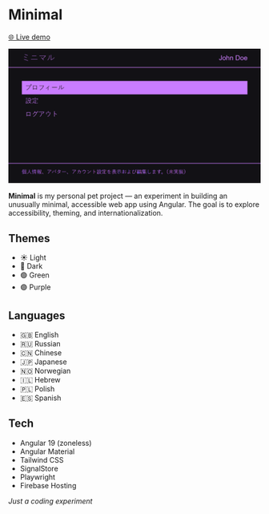# Minimal

[🌐 Live demo](https://minimal-e0cfc.web.app/)

![Screenshot](./.github/assets/screnshot-main.png)

**Minimal** is my personal pet project — an experiment in building an unusually minimal, accessible web app using Angular. The goal is to explore accessibility, theming, and internationalization.

## Themes

- ☀️ Light
- 🌙 Dark
- 🟢 Green
- 🟣 Purple

## Languages

- 🇬🇧 English
- 🇷🇺 Russian
- 🇨🇳 Chinese
- 🇯🇵 Japanese
- 🇳🇴 Norwegian
- 🇮🇱 Hebrew
- 🇵🇱 Polish
- 🇪🇸 Spanish

## Tech

- Angular 19 (zoneless)
- Angular Material
- Tailwind CSS
- SignalStore
- Playwright
- Firebase Hosting

_Just a coding experiment_

